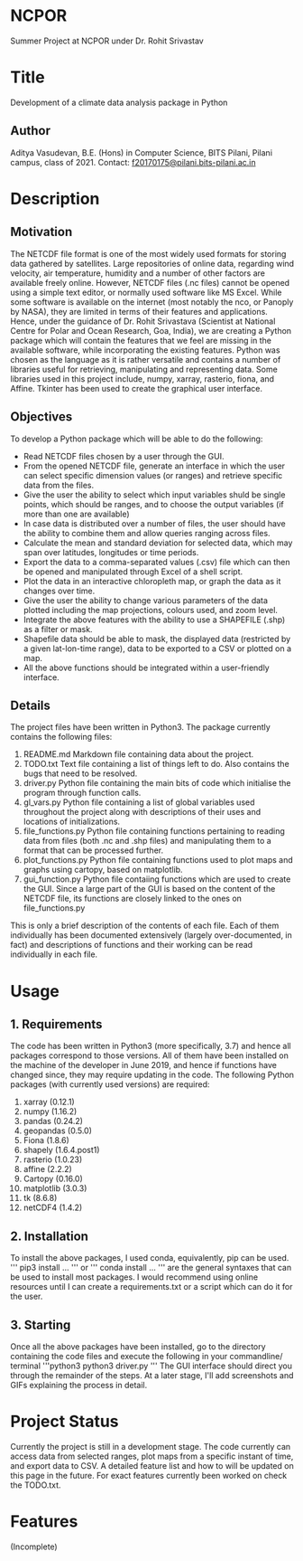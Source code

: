 # NCPOR
Summer Project at NCPOR under Dr. Rohit Srivastav

# Title
Development of a climate data analysis package in Python

## Author
Aditya Vasudevan, B.E. (Hons) in Computer Science, BITS Pilani, Pilani campus, class of 2021.
Contact: f20170175@pilani.bits-pilani.ac.in

# Description

## Motivation
The NETCDF file format is one of the most widely used formats for storing data gathered by satellites. Large repositories of online data, regarding wind velocity, air temperature, humidity and a number of other factors are available freely online. However, NETCDF files (.nc files) cannot be opened using a simple text editor, or normally used software like MS Excel. While some software is available on the internet (most notably the nco, or Panoply by NASA), they are limited in terms of their features and applications. Hence, under the guidance of Dr. Rohit Srivastava (Scientist at National Centre for Polar and Ocean Research, Goa, India), we are creating a Python package which will contain the features that we feel are missing in the available software, while incorporating the existing features.
Python was chosen as the language as it is rather versatile and contains a number of libraries useful for retrieving, manipulating and representing data. Some libraries used in this project include, numpy, xarray, rasterio, fiona, and Affine. Tkinter has been used to create the graphical user interface.

## Objectives
To develop a Python package which will be able to do the following:
* Read NETCDF files chosen by a user through the GUI.
* From the opened NETCDF file, generate an interface in which the user can select specific dimension values (or ranges) and retrieve specific data from the files.
* Give the user the ability to select which input variables shuld be single points, which should be ranges, and to choose the output variables (if more than one are available)
* In case data is distributed over a number of files, the user should have the ability to combine them and allow queries ranging across files.
* Calculate the mean and standard deviation for selected data, which may span over latitudes, longitudes or time periods.
* Export the data to a comma-separated values (.csv) file which can then be opened and manipulated through Excel of a shell script.
* Plot the data in an interactive chloropleth map, or graph the data as it changes over time.
* Give the user the ability to change various parameters of the data plotted including the map projections, colours used, and zoom level.
* Integrate the above features with the ability to use a SHAPEFILE (.shp) as a filter or mask.
* Shapefile data should be able to mask, the displayed data (restricted by a given lat-lon-time range), data to be exported to a CSV or plotted on a map.
* All the above functions should be integrated within a user-friendly interface.

## Details
The project files have been written in Python3. The package currently contains the following files:
1. README.md
Markdown file containing data about the project.
2. TODO.txt
Text file containing a list of things left to do. Also contains the bugs that need to be resolved.
3. driver.py
Python file containing the main bits of code which initialise the program through function calls.
4. gl_vars.py
Python file containing a list of global variables used throughout the project along with descriptions of their uses and locations of initializations.
5. file_functions.py
Python file containing functions pertaining to reading data from files (both .nc and .shp files) and manipulating them to a format that can be processed further.
6. plot_functions.py
Python file containing functions used to plot maps and graphs using cartopy, based on matplotlib.
7. gui_function.py
Python file contaiing functions which are used to create the GUI. Since a large part of the GUI is based on the content of the NETCDF file, its functions are closely linked to the ones on file_functions.py

This is only a brief description of the contents of each file. Each of them individually has been documented extensively (largely over-documented, in fact) and descriptions of functions and their working can be read individually in each file.

# Usage
## 1. Requirements
The code has been written in Python3 (more specifically, 3.7) and hence all packages correspond to those versions. All of them have been installed on the machine of the developer in June 2019, and hence if functions have changed since, they may require updating in the code.
The following Python packages (with currently used versions) are required:
1. xarray (0.12.1) 
2. numpy (1.16.2)
3. pandas (0.24.2)
4. geopandas (0.5.0)
5. Fiona (1.8.6)
6. shapely (1.6.4.post1)
7. rasterio (1.0.23)
8. affine (2.2.2)
9. Cartopy (0.16.0)
10. matplotlib (3.0.3)
11. tk (8.6.8)
12. netCDF4 (1.4.2)

## 2. Installation
To install the above packages, I used conda, equivalently, pip can be used.
'''
pip3 install ...
'''
or 
'''
conda install ...
'''
 are the general syntaxes that can be used to install most packages. I would recommend using online resources until I can create a requirements.txt or a script which can do it for the user.

## 3. Starting
Once all the above packages have been installed, go to the directory containing the code files and execute the following in your commandline/ terminal
'''python3
python3  driver.py
''' 
The GUI interface should direct you through the remainder of the steps. At a later stage, I'll add screenshots and GIFs explaining the process in detail.

# Project Status
Currently the project is still in a development stage. The code currently can access data from selected ranges, plot maps from a specific instant of time, and export data to CSV. A detailed feature list and how to will be updated on this page in the future. For exact features currently been worked on check the TODO.txt.

# Features
(Incomplete)